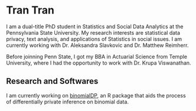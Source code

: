 # Tran Tran

I am a dual-title PhD student in Statistics and Social Data Analytics at the Pennsylvania State University. My research interests are statistical data privacy, text analysis, and applications of Statistics in social issues. I am currently working with Dr. Aleksandra Slavkovic and Dr. Matthew Reimherr. 

Before joinning Penn State, I got my BBA in Actuarial Science from Temple University, where I had the opportunity to work with Dr. Krupa Viswanathan. 

## Research and Softwares
I am currently working on [binomialDP](https://tranntran.github.io/binomialDP/), an R package that aids the process of differentially private inference on binomial data. 
